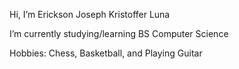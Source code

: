 Hi, I’m Erickson Joseph Kristoffer Luna

I’m currently studying/learning BS Computer Science

Hobbies: Chess, Basketball, and Playing Guitar
  

<!---
Erickson-Luna/Erickson-Luna is a ✨ special ✨ repository because its `README.md` (this file) appears on your GitHub profile.
You can click the Preview link to take a look at your changes.
--->
